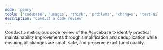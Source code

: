 ```yaml
---
mode: 'penry'
tools: ['codebase', 'usages', 'think', 'problems', 'changes', 'testFailure', 'terminalSelection', 'terminalLastCommand', 'fetch', 'findTestFiles', 'searchResults', 'githubRepo', 'runTests', 'editFiles', 'runNotebooks', 'search', 'runCommands', 'runTasks', 'context7', 'github', 'memory', 'Ref', 'sequentialthinking', 'time']
description: 'Conduct a code review'
---
```

Conduct a meticulous code review of the #codebase to identify practical maintainability improvements through simplification and deduplication while ensuring all changes are small, safe, and preserve exact functionality.
